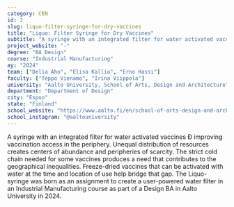 ```yaml
---
category: CEN
id: 2
slug: liquo-filter-syringe-for-dry-vaccines
title: "Liquo: Filter Syringe for Dry Vaccines"
subtitle: "A syringe with an integrated filter for water activated vaccines, improving vaccination access in the periphery"
project_website: "-"
degree: "BA Design"
course: "Industrial Manufacturing"
ay: "2024"
team: ["Delia Aho", "Elisa Kallio", "Erno Hassi"]
faculty: ["Teppo Vienamo", "Irina Viippola"]
university: "Aalto University, School of Arts, Design and Architecture"
department: "Department of Design"
city: "Espoo"
state: "Finland"
school_website: "https://www.aalto.fi/en/school-of-arts-design-and-architecture"
school_instagram: "@aaltouniversity"
---
```


A syringe with an integrated filter for water activated vaccines Ð improving vaccination access in the periphery. Unequal distribution of resources creates centers of abundance and peripheries of scarcity. The strict cold chain needed for some vaccines produces a need that contributes to the geographical inequalities. Freeze-dried vaccines that can be activated with water at the time and location of use help bridge that gap. The Liquo-syringe was born as an assignment to create a user-powered water filter in an Industrial Manufacturing course as part of a Design BA in Aalto University in 2024.
